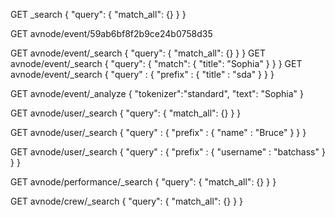GET _search
{
  "query": {
    "match_all": {}
  }
}

GET avnode/event/59ab6bf8f2b9ce24b0758d35


GET avnode/event/_search
{
  "query": {
    "match_all": {}
  }
}
GET avnode/event/_search
{
  "query": {
    "match": {
      "title": "Sophia"
    }
  }
}
GET avnode/event/_search
{
  "query" : {
    "prefix" : {
    "title" : "sda"
    }
  }
}

GET avnode/event/_analyze
{
  "tokenizer":"standard",
  "text": "Sophia"
}

GET avnode/user/_search
{
  "query": {
    "match_all": {}
  }
}

GET avnode/user/_search
{
  "query" : {
    "prefix" : {
    "name" : "Bruce"
    }
  }
}

GET avnode/user/_search
{
  "query" : {
    "prefix" : {
    "username" : "batchass"
    }
  }
}

GET avnode/performance/_search
{
  "query": {
    "match_all": {}
  }
}

GET avnode/crew/_search
{
  "query": {
    "match_all": {}
  }
}